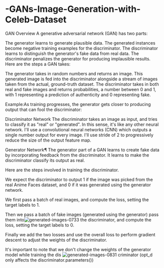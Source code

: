 # -GANs-Image-Generation-with-Celeb-Dataset

GAN Overview
A generative adversarial network (GAN) has two parts:

The generator learns to generate plausible data. The generated instances become negative training examples for the discriminator.
The discriminator learns to distinguish the generator's fake data from real data. The discriminator penalizes the generator for producing implausible results.
Here are the steps a GAN takes:

The generator takes in random numbers and returns an image.
This generated image is fed into the discriminator alongside a stream of images taken from the actual, ground-truth dataset.
The discriminator takes in both real and fake images and returns probabilities, a number between 0 and 1, with 1 representing a prediction of authenticity and 0 representing fake.



Example:As training progresses, the generator gets closer to producing output that can fool the discriminator:

Discriminator Network
The discriminator takes an image as input, and tries to classify it as "real" or "generated". In this sense, it's like any other neural network. I'll use a convolutional neural networks (CNN) which outputs a single number output for every image. I'll use stride of 2 to progressively reduce the size of the output feature map.


Generator Network¶
The generator part of a GAN learns to create fake data by incorporating feedback from the discriminator. It learns to make the discriminator classify its output as real.

Here are the steps involved in training the discriminator.

We expect the discriminator to output 1 if the image was picked from the real Anime Faces dataset, and 0 if it was generated using the generator network.

We first pass a batch of real images, and compute the loss, setting the target labels to 1.

Then we pass a batch of fake images (generated using the generator) pass them into![generated-images-0733](https://github.com/user-attachments/assets/57ba0483-9994-4a3a-8028-5331a38cf516)
 the discriminator, and compute the loss, setting the target labels to 0.

Finally we add the two losses and use the overall loss to perform gradient descent to adjust the weights of the discriminator.

It's important to note that we don't change the weights of the generator model while training the dis
![generated-images-0831](https://github.com/user-attachments/assets/9161324a-f01e-4f36-adb9-68bcd4422330)
criminator (opt_d only affects the discriminator.parameters())

